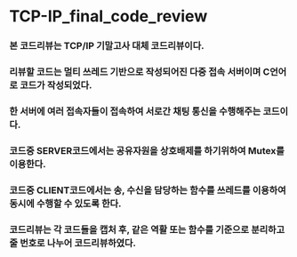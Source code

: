 # TCP-IP_final_code_review
### 본 코드리뷰는 TCP/IP 기말고사 대체 코드리뷰이다.
### 리뷰할 코드는 멀티 쓰레드 기반으로 작성되어진 다중 접속 서버이며 C언어로 코드가 작성되었다.
### 한 서버에 여러 접속자들이 접속하여 서로간 채팅 통신을 수행해주는 코드이다.
### 코드중 SERVER코드에서는 공유자원을 상호배제를 하기위하여 Mutex를 이용한다.
### 코드중 CLIENT코드에서는 송, 수신을 담당하는 함수를 쓰레드를 이용하여 동시에 수행할 수 있도록 한다.
### 코드리뷰는 각 코드들을 캡처 후, 같은 역활 또는 함수를 기준으로 분리하고 줄 번호로 나누어 코드리뷰하였다.
